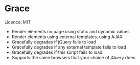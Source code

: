 # Grace

Licence: MIT

* Render elements on page using static and dynamic values
* Render elements using external templates, using AJAX
* Gracefully degrades if jQuery fails to load
* Gracefully degrades if any external template fails to load
* Gracefully degrades if this script fails to load
* Supports the same browsers that your choice of jQuery does
